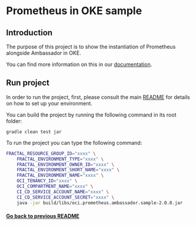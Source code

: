 # Prometheus in OKE sample 

## Introduction

The purpose of this project is to show the instantiation of Prometheus alongside Ambassador in OKE.

You can find more information on this in our [documentation](https://fractal.cloud/docs).

## Run project

In order to run the project, first, please consult the main [README](../../README.md#build-and-run-the-project-locally) for details on how to set up your environment.

You can build the project by running the following command in its root folder:

`gradle clean test jar`

To run the project you can type the following command:

``` bash
FRACTAL_RESOURCE_GROUP_ID="xxxx" \
    FRACTAL_ENVIRONMENT_TYPE="xxxx" \
    FRACTAL_ENVIRONMENT_OWNER_ID="xxxx" \
    FRACTAL_ENVIRONMENT_SHORT_NAME="xxxx" \
    FRACTAL_ENVIRONMENT_NAME="xxxx" \
    OCI_TENANCY_ID="xxxx" \
    OCI_COMPARTMENT_NAME="xxxx" \
    CI_CD_SERVICE_ACCOUNT_NAME="xxxx" \
    CI_CD_SERVICE_ACCOUNT_SECRET="xxxx" \
    java -jar build/libs/oci.prometheus.ambassador.sample-2.0.0.jar
```

#### [Go back to previous README](../../gcp/README.md)
